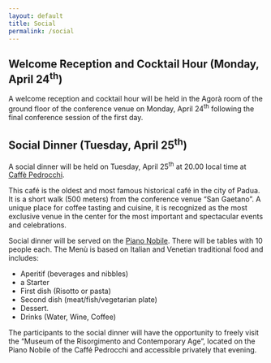 ```yaml
---
layout: default
title: Social
permalink: /social
---
```


## Welcome Reception and Cocktail Hour (Monday, April 24<sup>th</sup>)

A welcome reception and cocktail hour will be held in the Agorà room of the ground floor of the conference venue on
Monday, April 24<sup>th</sup> following the final conference session of the first day.

## Social Dinner (Tuesday, April 25<sup>th</sup>)

A social dinner will be held on Tuesday, April 25<sup>th</sup> at 20.00 local time
at [Caffè Pedrocchi](https://www.caffepedrocchi.it/).

This café is the oldest and most famous historical café in the city of Padua. It is a short walk (500 meters) from the
conference venue “San Gaetano”. A unique place for coffee tasting and cuisine, it is recognized as the most exclusive
venue in the center for the most important and spectacular events and celebrations.

Social dinner will be served on the [Piano Nobile](https://www.caffepedrocchi.it/en/the-piano-nobile/). There will be
tables with 10 people each.
The Menù is based on Italian and Venetian traditional food and includes:

- Aperitif (beverages and nibbles)
- a Starter
- First dish (Risotto or pasta)
- Second dish (meat/fish/vegetarian plate)
- Dessert.
- Drinks (Water, Wine, Coffee)

The participants to the social dinner will have the opportunity to freely visit the “Museum of the Risorgimento and
Contemporary Age”, located on the Piano Nobile of the Caffé Pedrocchi and accessible privately that evening.
